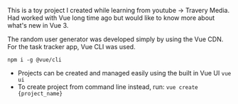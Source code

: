 This is a toy project I created while learning from youtube -> Travery Media. Had worked with Vue long time ago but would like to know more about what's new in Vue 3.

The random user generator was developed simply by using the Vue CDN.
For the task tracker app, Vue CLI was used.

`npm i -g @vue/cli`

- Projects can be created and managed easily using the built in Vue UI
  `vue ui`
- To create project from command line instead, run:
  `vue create {project_name}`
